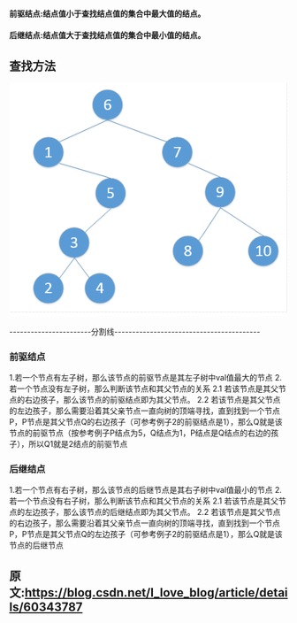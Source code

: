 #### 前驱结点:结点值小于查找结点值的集合中最大值的结点。
#### 后继结点:结点值大于查找结点值的集合中最小值的结点。

## 查找方法

<img src="img.png"/>

-----------------------分割线-----------------------------------------
### 前驱结点
1.若一个节点有左子树，那么该节点的前驱节点是其左子树中val值最大的节点
2.若一个节点没有左子树，那么判断该节点和其父节点的关系 
2.1 若该节点是其父节点的右边孩子，那么该节点的前驱结点即为其父节点。 
2.2 若该节点是其父节点的左边孩子，那么需要沿着其父亲节点一直向树的顶端寻找，直到找到一个节点P，P节点是其父节点Q的右边孩子（可参考例子2的前驱结点是1），那么Q就是该节点的前驱节点（按参考例子P结点为5，Q结点为1，P结点是Q结点的右边的孩子），所以Q1就是2结点的前驱节点

### 后继结点
1.若一个节点有右子树，那么该节点的后继节点是其右子树中val值最小的节点
2.若一个节点没有右子树，那么判断该节点和其父节点的关系 
2.1 若该节点是其父节点的左边孩子，那么该节点的后继结点即为其父节点。 
2.2 若该节点是其父节点的右边孩子，那么需要沿着其父亲节点一直向树的顶端寻找，直到找到一个节点P，P节点是其父节点Q的左边孩子（可参考例子2的前驱结点是1），那么Q就是该节点的后继节点

## 原文:https://blog.csdn.net/I_love_blog/article/details/60343787
